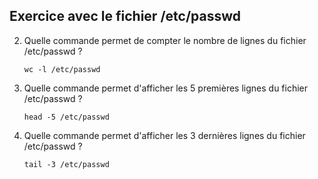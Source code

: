 ## Exercice avec le fichier /etc/passwd

2. Quelle commande permet de compter le nombre de lignes du fichier /etc/passwd ?

   `wc -l /etc/passwd`


3. Quelle commande permet d'afficher les 5 premières lignes du fichier /etc/passwd ?

   `head -5 /etc/passwd`

4. Quelle commande permet d'afficher les 3 dernières lignes du fichier /etc/passwd ?

   `tail -3 /etc/passwd`
